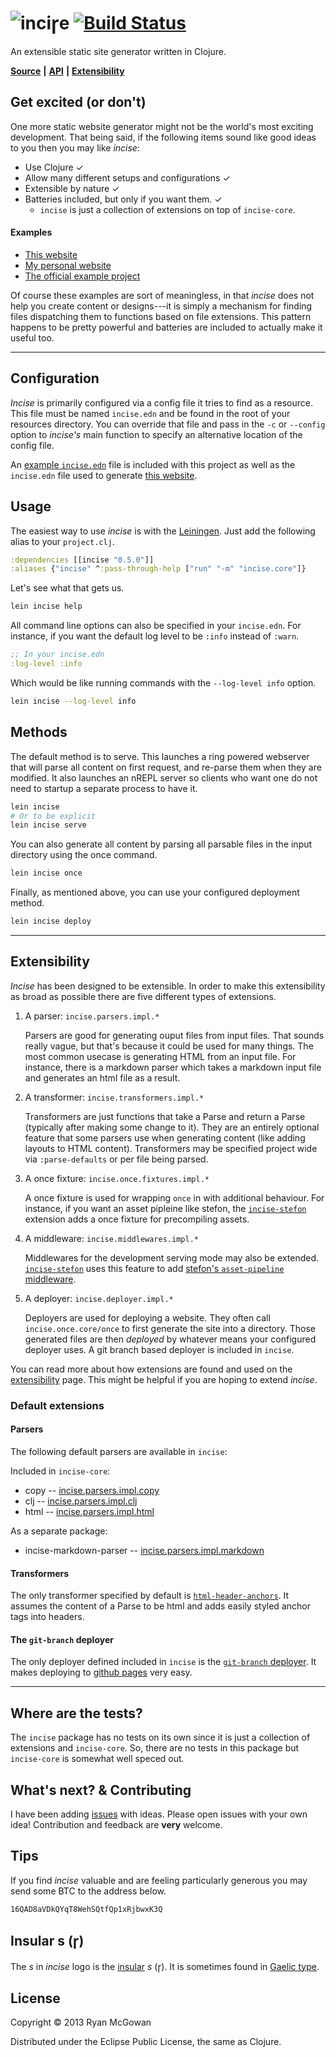 # ![inciꞅe](https://raw.github.com/RyanMcG/incise/master/website/content/assets/images/logo.png) [![Build Status](https://travis-ci.org/RyanMcG/incise-core.png?branch=master)](https://travis-ci.org/RyanMcG/incise-core)

<span class="tag-line">An extensible static site generator written in
Clojure.</span>

<!-- Unfortunately, this is duplicated in src/incise/transformers/impl/incise_layout.clj -->
[**Source**][incise-source] **|**
[**API**][incise-api] **|**
[**Extensibility**][extensibility]

## Get excited (or don't)

One more static website generator might not be the world's most exciting development. That being said, if the following items sound like good ideas to you then
you may like *incise*:

* Use Clojure ✓
* Allow many different setups and configurations ✓
* Extensible by nature ✓
* Batteries included, but only if you want them. ✓
    * `incise` is just a collection of extensions on top of `incise-core`.

#### Examples

* [This website][incise]
* [My personal website][blog]
* [The official example project][ex-project]

Of course these examples are sort of meaningless, in that *incise* does not help you
create content or designs---it is simply a mechanism for finding files
dispatching them to functions based on file extensions. This pattern happens to
be pretty powerful and batteries are included to actually make it useful too.

---

## Configuration

*Incise* is primarily configured via a config file it tries to find as a resource.
This file must be named `incise.edn` and be found in the root of your resources directory.
You can override that file and pass in the `-c` or `--config` option to *incise's* main function to specify an alternative location of the config file.

An [example `incise.edn`][incise.edn.example] file is included with this project as well as the `incise.edn` file used to generate [this website][incise].

## Usage

The easiest way to use *incise* is with the [Leiningen][].
Just add the following alias to your `project.clj`.

```clojure
:dependencies [[incise "0.5.0"]]
:aliases {"incise" ^:pass-through-help ["run" "-m" "incise.core"]}
```

Let's see what that gets us.

```bash
lein incise help
```

All command line options can also be specified in your `incise.edn`.
For instance, if you want the default log level to be `:info` instead of `:warn`.

```clojure
;; In your incise.edn
:log-level :info
```

Which would be like running commands with the `--log-level info` option.

```bash
lein incise --log-level info
```

## Methods

The default method is to serve.
This launches a ring powered webserver that will parse all content on first request, and re-parse them when they are modified.
It also launches an nREPL server so clients who want one do not need to startup a separate process to have it.

```bash
lein incise
# Or to be explicit
lein incise serve
```

You can also generate all content by parsing all parsable files in the input directory using the once command.

```bash
lein incise once
```

Finally, as mentioned above, you can use your configured deployment method.

```bash
lein incise deploy
```

---

## Extensibility

*Incise* has been designed to be extensible.
In order to make this extensibility as broad as possible there are five different types of extensions.

1.  A parser: `incise.parsers.impl.*`

    Parsers are good for generating ouput files from input files.
    That sounds really vague, but that's because it could be used for many things.
    The most common usecase is generating HTML from an input file.
    For instance, there is a markdown parser which takes a markdown input file and generates an html file as a result.

2.  A transformer: `incise.transformers.impl.*`

    Transformers are just functions that take a Parse and return a Parse (typically after making some change to it).
    They are an entirely optional feature that some parsers use when generating content (like adding layouts to HTML content).
    Transformers may be specified project wide via `:parse-defaults` or per file being parsed.

3.  A once fixture: `incise.once.fixtures.impl.*`

    A once fixture is used for wrapping `once` in with additional behaviour.
    For instance, if you want an asset pipleine like stefon, the [`incise-stefon`][incise-stefon] extension adds a once fixture for precompiling assets.

4.  A middleware: `incise.middlewares.impl.*`

    Middlewares for the development serving mode may also be extended.
    [`incise-stefon`][incise-stefon] uses this feature to add [stefon's `asset-pipeline` middleware][asset-pipeline].

5.  A deployer: `incise.deployer.impl.*`

    Deployers are used for deploying a website.
    They often call `incise.once.core/once` to first generate the site into a directory.
    Those generated files are then *deployed* by whatever means your configured deployer uses.
    A git branch based deployer is included in `incise`.

You can read more about how extensions are found and used on the [extensibility][] page.
This might be helpful if you are hoping to extend *incise*.

### Default extensions

#### Parsers

The following default parsers are available in `incise`:

Included in `incise-core`:

* copy -- [incise.parsers.impl.copy](https://github.com/RyanMcG/incise-core/blob/master/src/incise/parsers/impl/copy.clj)
* clj -- [incise.parsers.impl.clj](https://github.com/RyanMcG/incise-core/blob/master/src/incise/parsers/impl/clj.clj)
* html -- [incise.parsers.impl.html](https://github.com/RyanMcG/incise-core/blob/master/src/incise/parsers/impl/html.clj)

As a separate package:

* incise-markdown-parser -- [incise.parsers.impl.markdown](https://github.com/RyanMcG/incise-markdown-parser/blob/master/src/incise/parsers/impl/markdown.clj)

#### Transformers

The only transformer specified by default is [`html-header-anchors`][html-header-anchors].
It assumes the content of a Parse to be html and adds easily styled anchor tags into headers.

#### The `git-branch` deployer

The only deployer defined included in `incise` is the [`git-branch` deployer][git-deployer].
It makes deploying to [github pages][] very easy.

---

## Where are the tests?

The `incise` package has no tests on its own since it is just a collection of extensions and `incise-core`.
So, there are no tests in this package but `incise-core` is somewhat well speced out.

## What's next? & Contributing

I have been adding [issues][] with ideas.
Please open issues with your own idea!
Contribution and feedback are **very** welcome.

## Tips

If you find *incise* valuable and are feeling particularly generous you may send
some BTC to the address below.

    16QAD8aVDkQYqT8WehSQtfQp1xRjbwxK3Q

## Insular s (ꞅ)

The *s* in *incise* logo is the [insular][] *s* (ꞅ). It is sometimes found in
[Gaelic type][gaelic-type].

## License

Copyright © 2013 Ryan McGowan

Distributed under the Eclipse Public License, the same as Clojure.

[blog]: http://www.ryanmcg.com/
[incise]: http://www.ryanmcg.com/incise/
[incise-source]: https://github.com/RyanMcG/incise-core
[incise-api]: http://www.ryanmcg.com/incise/api/
[incise.edn.example]: https://github.com/RyanMcG/incise-core/blob/master/resources/incise.example.edn
[ex-project]: https://github.com/RyanMcG/incise-example-project
[insular]: http://en.wikipedia.org/wiki/Insular_script
[gaelic-type]: http://en.wikipedia.org/wiki/Gaelic_type
[Leiningen]: https://github.com/technomancy/leiningen
[plugin]: https://clojars.org/lein-incise
[issues]: https://github.com/RyanMcG/incise/issues?state=open
[git-deployer]: https://github.com/RyanMcG/incise-git-deployer
[github pages]: http://pages.github.com/
[extensibility]: http://www.ryanmcg.com/incise/extensibility/
[incise-stefon]: https://github.com/RyanMcG/incise-stefon
[asset-pipeline]: https://github.com/circleci/stefon
[html-header-anchors]: http://www.ryanmcg.com/incise/api/incise.transformers.impl.html-header-anchors.html

